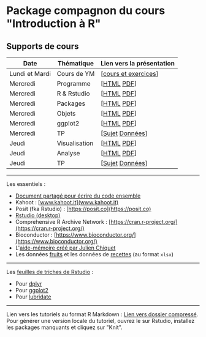 # Package compagnon du cours "Introduction à R"

## Supports de cours

|  Date  | Thématique | Lien vers la présentation |
|--------|------------|---------------------------|
| Lundi et Mardi | Cours de YM | [[cours et exercices](inst/extdata/jours1et2.zip)] |
| Mercredi | Programme | [[HTML](vignettes/S00programme.html) [PDF](vignettes/S00programme.pdf)] |
| Mercredi | R & Rstudio  | [[HTML](vignettes/S01rstudio.html) [PDF](vignettes/S01rstudio.pdf)] |
| Mercredi | Packages  | [[HTML](vignettes/S02packages.html) [PDF](vignettes/S02packages.pdf)] |
| Mercredi | Objets     | [[HTML](vignettes/S03objets.html) [PDF](vignettes/S03objets.pdf)] |
| Mercredi | ggplot2   | [[HTML](vignettes/S04ggplot2.html) [PDF](vignettes/S04ggplot2.pdf)] |
| Mercredi | TP  | [[Sujet](inst/extdata/tpjeudi.pdf) [Données](inst/extdata/nutrimenu.zip)]|
| Jeudi | Visualisation  | [[HTML](vignettes/S05visu.html) [PDF](vignettes/S05visu.pdf)] |
| Jeudi | Analyse   |  [[HTML](vignettes/S06tests.html) [PDF](vignettes/S06tests.pdf)] |
| Jeudi | TP | [[Sujet](inst/extdata/tpjeudi.pdf) [Données](inst/extdata/nutrimenu.zip)] |


****

Les essentiels : 

  * [Document partagé pour écrire du code ensemble](https://docs.google.com/document/d/14ueWhjqTbOTcPc4sZp4wSickCjvM_-q2OD4kl-8LwLE)
  * Kahoot : [www.kahoot.it](www.kahoot.it)
  * Posit (fka Rstudio) : [https://posit.co](https://posit.co)
  * [Rstudio (desktop)](https://posit.co/download/rstudio-desktop/)
  * Comprehensive R Archive Network : [https://cran.r-project.org/](https://cran.r-project.org/)
  * Bioconductor : [https://www.bioconductor.org/](https://www.bioconductor.org/)
  * L'[aide-mémoire créé par Julien Chiquet](inst/extdata/CommandesUsuelles.pdf)
  * Les données [fruits](inst/extdata/fruits.xlsx) et les données de [recettes](inst/extdata/nutrimenu.xlsx) (au format `xlsx`)

****

Les [feuilles de triches de Rstudio](https://posit.co/resources/cheatsheets/) : 

  * Pour [dplyr](https://posit.co/wp-content/uploads/2022/10/data-transformation-1.pdf)
  * Pour [ggplot2](https://posit.co/wp-content/uploads/2022/10/data-visualization-1.pdf)
  * Pour [lubridate](https://posit.co/wp-content/uploads/2022/10/lubridate-1.pdf)



****

Lien vers les tutoriels au format R Markdown : [Lien vers dossier compressé](inst/extdata/tutorials.zip). Pour générer une version locale du tutoriel, ouvrez le sur Rstudio, installez les packages manquants et cliquez sur "Knit".
